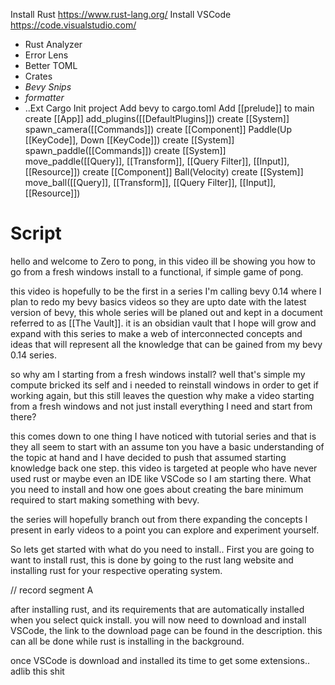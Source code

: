 Install Rust https://www.rust-lang.org/
Install VSCode https://code.visualstudio.com/
 - Rust Analyzer
 - Error Lens
 - Better TOML
 - Crates
 - _Bevy Snips_
 - _formatter_
 - ..Ext
Cargo Init project
Add bevy to cargo.toml
Add [[prelude]] to main
create [[App]]
add_plugins([[DefaultPlugins]])
create [[System]] spawn_camera([[Commands]])
create [[Component]] Paddle(Up [[KeyCode]], Down [[KeyCode]])
create  [[System]] spawn_paddle([[Commands]])
create [[System]] move_paddle([[Query]], [[Transform]], [[Query Filter]], [[Input]], [[Resource]])
create [[Component]] Ball(Velocity)
create  [[System]] move_ball([[Query]], [[Transform]], [[Query Filter]], [[Input]], [[Resource]])

# Script
hello and welcome to Zero to pong, in this video ill be showing you how to go from a fresh windows install to a functional, if simple game of pong.

this video is hopefully to be the first in a series I'm calling bevy 0.14 where I plan to redo my bevy basics videos so they are upto date with the latest version of bevy, this whole series will be planed out and kept in a document referred to as [[The Vault]]. it is an obsidian vault that I hope will grow and expand with this series to make a web of interconnected concepts and ideas that will represent all the knowledge that can be gained from my bevy 0.14 series.

so why am I starting from a fresh windows install? well that's simple my compute bricked its self and i needed to reinstall windows in order to get if working again, but this still leaves the question why make a video starting from a fresh windows and not just install everything I need and start from there?

this comes down to one thing I have noticed with tutorial series and that is they all seem to start with an assume ton you have a basic understanding of the topic at hand and I have decided to push that assumed starting knowledge back one step.
this video is targeted at people who have never used rust or maybe even an IDE like VSCode so I am starting there. What you need to install and how one goes about creating the bare minimum required to start making something with bevy.

the series will hopefully branch out from there expanding the concepts I present in early videos to a point you can explore and experiment yourself.

So lets get started with what do you need to install..
First you are going to want to install rust, this is done by going to the rust lang website and installing rust for your respective operating system.

// record segment A

after installing rust, and its requirements that are automatically installed when you select quick install. you will now need to download and install VSCode, the link to the download page can be found in the description.
this can all be done while rust is installing in the background.

once VSCode is download and installed its time to get some extensions..
adlib this shit




